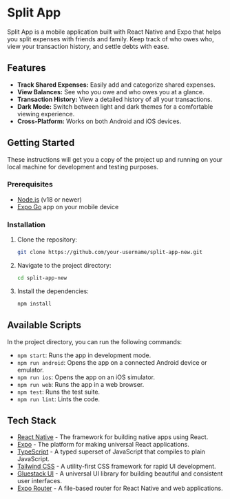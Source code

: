 # Split App

Split App is a mobile application built with React Native and Expo that helps you split expenses with friends and family. Keep track of who owes who, view your transaction history, and settle debts with ease.

## Features

- **Track Shared Expenses:** Easily add and categorize shared expenses.
- **View Balances:** See who you owe and who owes you at a glance.
- **Transaction History:** View a detailed history of all your transactions.
- **Dark Mode:** Switch between light and dark themes for a comfortable viewing experience.
- **Cross-Platform:** Works on both Android and iOS devices.

## Getting Started

These instructions will get you a copy of the project up and running on your local machine for development and testing purposes.

### Prerequisites

- [Node.js](https://nodejs.org/) (v18 or newer)
- [Expo Go](https://expo.dev/client) app on your mobile device

### Installation

1. Clone the repository:
   ```bash
   git clone https://github.com/your-username/split-app-new.git
   ```
2. Navigate to the project directory:
   ```bash
   cd split-app-new
   ```
3. Install the dependencies:
   ```bash
   npm install
   ```

## Available Scripts

In the project directory, you can run the following commands:

- `npm start`: Runs the app in development mode.
- `npm run android`: Opens the app on a connected Android device or emulator.
- `npm run ios`: Opens the app on an iOS simulator.
- `npm run web`: Runs the app in a web browser.
- `npm test`: Runs the test suite.
- `npm run lint`: Lints the code.

## Tech Stack

- [React Native](https://reactnative.dev/) - The framework for building native apps using React.
- [Expo](https://expo.dev/) - The platform for making universal React applications.
- [TypeScript](https://www.typescriptlang.org/) - A typed superset of JavaScript that compiles to plain JavaScript.
- [Tailwind CSS](https://tailwindcss.com/) - A utility-first CSS framework for rapid UI development.
- [Gluestack UI](https://gluestack.io/) - A universal UI library for building beautiful and consistent user interfaces.
- [Expo Router](https://expo.github.io/router/) - A file-based router for React Native and web applications.
